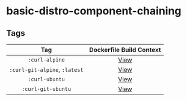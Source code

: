 # basic-distro-component-chaining

## Tags

| Tag | Dockerfile Build Context |
|:-------:|:---------:|
| `:curl-alpine` | [View](variants/curl-alpine ) |
| `:curl-git-alpine`, `:latest` | [View](variants/curl-git-alpine ) |
| `:curl-ubuntu` | [View](variants/curl-ubuntu ) |
| `:curl-git-ubuntu` | [View](variants/curl-git-ubuntu ) |
